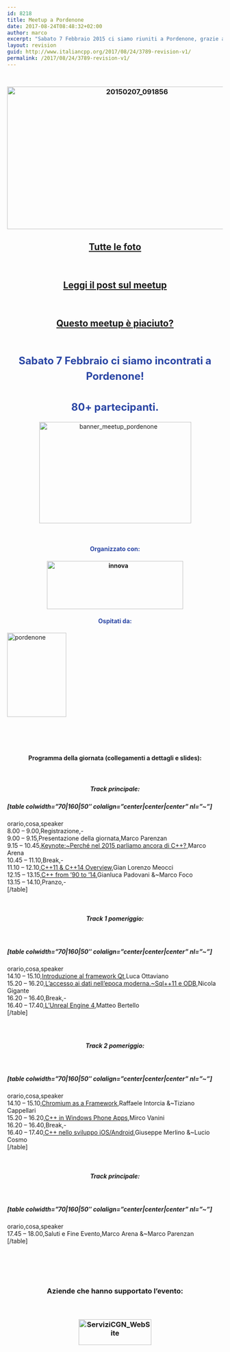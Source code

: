 ```yaml
---
id: 8218
title: Meetup a Pordenone
date: 2017-08-24T08:48:32+02:00
author: marco
excerpt: "Sabato 7 Febbraio 2015 ci siamo riuniti a Pordenone, grazie al supporto dell'associazione 1nn0va e del gruppo CGN (http://www.cgn.it/) e ospitati dal Consorzio Universitario di Pordenone. Un meetup da record con oltre 80 partecipanti!"
layout: revision
guid: http://www.italiancpp.org/2017/08/24/3789-revision-v1/
permalink: /2017/08/24/3789-revision-v1/
---
```

<h3 style="text-align: center;">
  <span style="color: #ffffff;"> </span><a href="http://www.italiancpp.org/wp-content/uploads/2014/11/20150207_091856.jpg"><img loading="lazy" class="alignnone size-large wp-image-4199" src="http://www.italiancpp.org/wp-content/uploads/2014/11/20150207_091856-1024x576.jpg" alt="20150207_091856" width="591" height="332" srcset="http://192.168.64.2/wordpress/wp-content/uploads/2014/11/20150207_091856-1024x576.jpg 1024w, http://192.168.64.2/wordpress/wp-content/uploads/2014/11/20150207_091856-300x168.jpg 300w, http://192.168.64.2/wordpress/wp-content/uploads/2014/11/20150207_091856-600x337.jpg 600w, http://192.168.64.2/wordpress/wp-content/uploads/2014/11/20150207_091856-250x140.jpg 250w" sizes="(max-width: 591px) 100vw, 591px" /></a>
</h3>

<h2 style="text-align: center;">
  <a href="https://www.facebook.com/photo.php?fbid=10153119575291057&set=oa.585553418246317&type=1&theater" target="_blank" rel="noopener noreferrer">Tutte le foto</a>
</h2>

&nbsp;

<h2 style="text-align: center;">
  <a href="http://www.italiancpp.org/2015/02/10/meetup-pordenone-2015/" target="_blank" rel="noopener noreferrer">Leggi il post sul meetup</a>
</h2>

&nbsp;

<h2 style="text-align: center;">
  <a href="https://joind.in/event/italiancpp-pordenone-2015" target="_blank" rel="noopener noreferrer">Questo meetup è piaciuto?</a>
</h2>

<span style="color: #ffffff;"> </span>

<h3 style="text-align: center;">
  <span style="color: #2945a4; font-size: 24px; line-height: 1.5em;">Sabato 7 Febbraio ci siamo incontrati a Pordenone!<br /> </span><span style="font-size: 24px; line-height: 1.5em;"> </span><span style="color: #2945a4; font-size: 24px; line-height: 1.5em;"><br /> 80+ partecipanti.</span>
</h3>

<p style="text-align: center;">
  <a href="http://italiancpp-pordenone-2015.eventbrite.it"><img loading="lazy" class="wp-image-3805 aligncenter" src="http://www.italiancpp.org/wp-content/uploads/2014/11/banner_meetup_pordenone-1024x681.png" alt="banner_meetup_pordenone" width="355" height="236" srcset="http://192.168.64.2/wordpress/wp-content/uploads/2014/11/banner_meetup_pordenone-1024x681.png 1024w, http://192.168.64.2/wordpress/wp-content/uploads/2014/11/banner_meetup_pordenone-300x199.png 300w, http://192.168.64.2/wordpress/wp-content/uploads/2014/11/banner_meetup_pordenone-600x399.png 600w, http://192.168.64.2/wordpress/wp-content/uploads/2014/11/banner_meetup_pordenone-250x166.png 250w, http://192.168.64.2/wordpress/wp-content/uploads/2014/11/banner_meetup_pordenone.png 1533w" sizes="(max-width: 355px) 100vw, 355px" /></a>
</p>

<p style="text-align: center;">
  <span style="color: #ffffff;"> </span>
</p>

<h4 style="text-align: center;">
  <span style="color: #2945a4;">Organizzato con:</span>
</h4>

<h4 style="text-align: center;">
  <a href="http://innovazionefvg.net"><img loading="lazy" class="alignnone wp-image-3811" src="http://www.italiancpp.org/wp-content/uploads/2014/11/innova.png" alt="innova" width="318" height="112" srcset="http://192.168.64.2/wordpress/wp-content/uploads/2014/11/innova.png 454w, http://192.168.64.2/wordpress/wp-content/uploads/2014/11/innova-300x105.png 300w, http://192.168.64.2/wordpress/wp-content/uploads/2014/11/innova-250x88.png 250w" sizes="(max-width: 318px) 100vw, 318px" /></a>
</h4>

<h4 style="text-align: center;">
</h4>

<h4 style="text-align: center;">
  <span style="color: #2945a4;">Ospitati da:</span>
</h4>

[<img loading="lazy" class="size-full wp-image-3812 aligncenter" src="http://www.italiancpp.org/wp-content/uploads/2014/11/pordenone.png" alt="pordenone" width="138" height="196" />](http://www.unipordenone.it/)

&nbsp;

<h4 style="text-align: center;">
  <span style="color: #ffffff;"> </span>
</h4>

<h4 style="text-align: center;">
  Programma della giornata (collegamenti a dettagli e slides):
</h4>

<p style="text-align: center;">
   <span style="color: #ffffff;"> </span>
</p>

<h5 style="text-align: center;">
  Track principale:
</h5>

<h4 style="text-align: center;">
</h4>

##### [table colwidth=&#8221;70|160|50&#8243; colalign=&#8221;center|center|center&#8221; nl=&#8221;~&#8221;]  
orario,cosa,speaker  
8.00 &#8211; 9.00,Registrazione,-  
9.00 &#8211; 9.15,Presentazione della giornata,Marco Parenzan  
9.15 &#8211; 10.45,<a href="http://www.italiancpp.org/eventi/dettagli-meetup-pordenone-2015/#keynote" target="_blank" rel="noopener noreferrer">Keynote:~Perché nel 2015 parliamo ancora di C++?</a>,Marco Arena  
10.45 &#8211; 11.10,Break,-  
11.10 &#8211; 12.10,<a href="http://www.italiancpp.org/eventi/dettagli-meetup-pordenone-2015/#overview" target="_blank" rel="noopener noreferrer">C++11 & C++14 Overview</a>,Gian Lorenzo Meocci  
12.15 &#8211; 13.15,<a href="http://www.italiancpp.org/eventi/dettagli-meetup-pordenone-2015/#migrazione" target="_blank" rel="noopener noreferrer">C++ from &#8217;90 to &#8217;14</a>,Gianluca Padovani &~Marco Foco  
13.15 &#8211; 14.10,Pranzo,-  
[/table]

<span style="color: #ffffff;"> </span>

<h5 style="text-align: center;">
  Track 1 pomeriggio:
</h5>

<span style="color: #ffffff;"> </span>

##### [table colwidth=&#8221;70|160|50&#8243; colalign=&#8221;center|center|center&#8221; nl=&#8221;~&#8221;]  
orario,cosa,speaker  
14.10 &#8211; 15.10,<a href="http://www.italiancpp.org/eventi/dettagli-meetup-pordenone-2015/#qt" target="_blank" rel="noopener noreferrer">Introduzione al framework Qt</a>,Luca Ottaviano  
15.20 &#8211; 16.20,<a href="http://www.italiancpp.org/eventi/dettagli-meetup-pordenone-2015/#data-access" target="_blank" rel="noopener noreferrer">L’accesso ai dati nell’epoca moderna.~Sql++11 e ODB</a>,Nicola Gigante  
16.20 &#8211; 16.40,Break,-  
16.40 &#8211; 17.40,<a href="http://www.italiancpp.org/eventi/dettagli-meetup-pordenone-2015/#unreal" target="_blank" rel="noopener noreferrer">L’Unreal Engine 4</a>,Matteo Bertello  
[/table]

<h5 style="text-align: center;">
  <span style="color: #ffffff;"> </span>
</h5>

<h5 style="text-align: center;">
  Track 2 pomeriggio:
</h5>

<span style="color: #ffffff;"> </span>

##### [table colwidth=&#8221;70|160|50&#8243; colalign=&#8221;center|center|center&#8221; nl=&#8221;~&#8221;]  
orario,cosa,speaker  
14.10 &#8211; 15.10,<a href="http://www.italiancpp.org/eventi/dettagli-meetup-pordenone-2015/#chromium" target="_blank" rel="noopener noreferrer">Chromium as a Framework</a>,Raffaele Intorcia &~Tiziano Cappellari  
15.20 &#8211; 16.20,<a href="http://www.italiancpp.org/eventi/dettagli-meetup-pordenone-2015/#winphone" target="_blank" rel="noopener noreferrer">C++ in Windows Phone Apps</a>,Mirco Vanini  
16.20 &#8211; 16.40,Break,-  
16.40 &#8211; 17.40,<a href="http://www.italiancpp.org/eventi/dettagli-meetup-pordenone-2015/#ios-android" target="_blank" rel="noopener noreferrer">C++ nello sviluppo iOS/Android</a>,Giuseppe Merlino &~Lucio Cosmo  
[/table]

<span style="color: #ffffff;"> </span>

<h5 style="text-align: center;">
  Track principale:
</h5>

<span style="color: #ffffff;"> </span>

##### [table colwidth=&#8221;70|160|50&#8243; colalign=&#8221;center|center|center&#8221; nl=&#8221;~&#8221;]  
orario,cosa,speaker  
17.45 &#8211; 18.00,Saluti e Fine Evento,Marco Arena &~Marco Parenzan  
[/table]

<p style="text-align: center;">
  <span style="color: #ffffff;"> </span>
</p>

<h4 style="text-align: center;">
  <span style="color: #ffffff; font-size: 12px; line-height: 1.5em;"> </span>
</h4>

<h3 style="text-align: center;">
</h3>

<h2 style="text-align: center;">
</h2>

<h3 style="text-align: center;">
  Aziende che hanno supportato l&#8217;evento:
</h3>

<p style="text-align: center;">
  <span style="color: #ffffff;"> </span>
</p>

<h3 style="text-align: center;">
  <a href="http://www.cgn.it/"><img loading="lazy" class="size-full wp-image-3824" title="Servizi CGN" src="http://www.italiancpp.org/wp-content/uploads/2014/11/ServiziCGN_WebSite.png" alt="ServiziCGN_WebSite" width="170" height="60" /></a>
</h3>

&nbsp;

<h3 style="text-align: center;">
</h3>